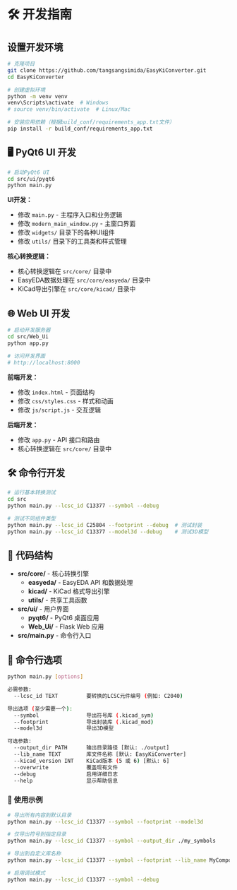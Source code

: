 # 🛠️ 开发指南

## 设置开发环境

```bash
# 克隆项目
git clone https://github.com/tangsangsimida/EasyKiConverter.git
cd EasyKiConverter

# 创建虚拟环境
python -m venv venv
venv\Scripts\activate  # Windows
# source venv/bin/activate  # Linux/Mac

# 安装应用依赖（根据build_conf/requirements_app.txt文件）
pip install -r build_conf/requirements_app.txt
```

## 🖥️ PyQt6 UI 开发

```bash
# 启动PyQt6 UI
cd src/ui/pyqt6
python main.py
```

**UI开发：**
- 修改 `main.py` - 主程序入口和业务逻辑
- 修改 `modern_main_window.py` - 主窗口界面
- 修改 `widgets/` 目录下的各种UI组件
- 修改 `utils/` 目录下的工具类和样式管理

**核心转换逻辑：**

- 核心转换逻辑在 `src/core/` 目录中
- EasyEDA数据处理在 `src/core/easyeda/` 目录中
- KiCad导出引擎在 `src/core/kicad/` 目录中

## 🌐 Web UI 开发

```bash
# 启动开发服务器
cd src/Web_Ui
python app.py

# 访问开发界面
# http://localhost:8000
```

**前端开发：**
- 修改 `index.html` - 页面结构
- 修改 `css/styles.css` - 样式和动画
- 修改 `js/script.js` - 交互逻辑

**后端开发：**
- 修改 `app.py` - API 接口和路由
- 核心转换逻辑在 `src/core/` 目录中

## 🛠️ 命令行开发

```bash
# 运行基本转换测试
cd src
python main.py --lcsc_id C13377 --symbol --debug

# 测试不同组件类型
python main.py --lcsc_id C25804 --footprint --debug  # 测试封装
python main.py --lcsc_id C13377 --model3d --debug    # 测试3D模型
```

## 🔧 代码结构

- **src/core/** - 核心转换引擎
  - **easyeda/** - EasyEDA API 和数据处理
  - **kicad/** - KiCad 格式导出引擎
  - **utils/** - 共享工具函数
- **src/ui/** - 用户界面
  - **pyqt6/** - PyQt6 桌面应用
  - **Web_Ui/** - Flask Web 应用
- **src/main.py** - 命令行入口

## 🔧 命令行选项

```bash
python main.py [options]

必需参数:
  --lcsc_id TEXT         要转换的LCSC元件编号 (例如: C2040)

导出选项 (至少需要一个):
  --symbol               导出符号库 (.kicad_sym)
  --footprint            导出封装库 (.kicad_mod)
  --model3d              导出3D模型

可选参数:
  --output_dir PATH      输出目录路径 [默认: ./output]
  --lib_name TEXT        库文件名称 [默认: EasyKiConverter]
  --kicad_version INT    KiCad版本 (5 或 6) [默认: 6]
  --overwrite            覆盖现有文件
  --debug                启用详细日志
  --help                 显示帮助信息
```

### 📝 使用示例

```bash
# 导出所有内容到默认目录
python main.py --lcsc_id C13377 --symbol --footprint --model3d

# 仅导出符号到指定目录
python main.py --lcsc_id C13377 --symbol --output_dir ./my_symbols

# 导出到自定义库名称
python main.py --lcsc_id C13377 --symbol --footprint --lib_name MyComponents

# 启用调试模式
python main.py --lcsc_id C13377 --symbol --debug
```